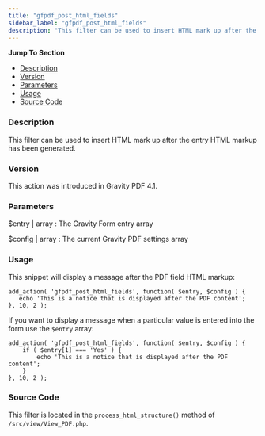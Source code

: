 ```yaml
---
title: "gfpdf_post_html_fields"
sidebar_label: "gfpdf_post_html_fields"
description: "This filter can be used to insert HTML mark up after the entry HTML markup has been generated."
---
```


**Jump To Section**

* [Description](#description)
* [Version](#version)
* [Parameters](#parameters)
* [Usage](#usage)
* [Source Code](#source-code)

### Description 

This filter can be used to insert HTML mark up after the entry HTML markup has been generated. 

### Version 

This action was introduced in Gravity PDF 4.1.

### Parameters 

$entry | array
:    The Gravity Form entry array

$config | array
:    The current Gravity PDF settings array

### Usage 

This snippet will display a message after the PDF field HTML markup:

```.language-php
add_action( 'gfpdf_post_html_fields', function( $entry, $config ) {
   echo 'This is a notice that is displayed after the PDF content';
}, 10, 2 );
```

If you want to display a message when a particular value is entered into the form use the `$entry` array:

```.language-php
add_action( 'gfpdf_post_html_fields', function( $entry, $config ) {
    if ( $entry[1] === 'Yes' ) {
        echo 'This is a notice that is displayed after the PDF content';
    }
}, 10, 2 );
```

### Source Code 

This filter is located in the `process_html_structure()` method of `/src/view/View_PDF.php`.